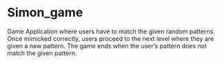 # Simon_game
Game Application where users have to match the given random patterns. 
Once mimicked correctly, users proceed to the next level where they are given a new pattern. 
The game ends when the user’s pattern does not match the given pattern.
